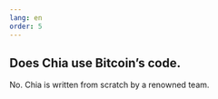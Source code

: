 ```yaml
---
lang: en
order: 5
---
```


Does Chia use Bitcoin’s code.
-----------------------

No. Chia is written from scratch by a renowned team.
